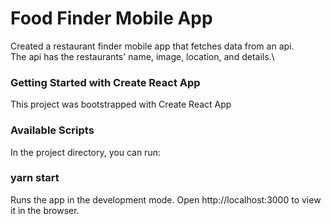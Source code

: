 # Food Finder Mobile App
Created a restaurant finder mobile app that fetches data from an api.\
The api has the restaurants' name, image, location, and details.\

### Getting Started with Create React App
This project was bootstrapped with Create React App

### Available Scripts
In the project directory, you can run:

### yarn start
Runs the app in the development mode.
Open http://localhost:3000 to view it in the browser.
